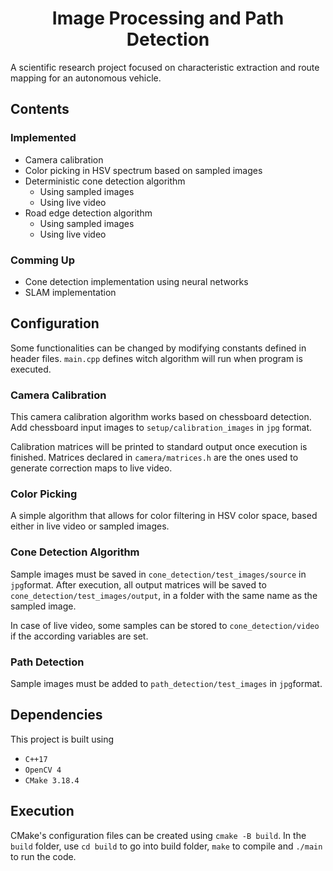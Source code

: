 <h1 align="center">Image Processing and Path Detection</h1>

A scientific research project focused on characteristic extraction and route mapping for
an autonomous vehicle.

## Contents

### Implemented
- Camera calibration
- Color picking in HSV spectrum based on sampled images
- Deterministic cone detection algorithm
  - Using sampled images
  - Using live video
- Road edge detection algorithm
  - Using sampled images
  - Using live video

### Comming Up
- Cone detection implementation using neural networks
- SLAM implementation


## Configuration

Some functionalities can be changed by modifying constants defined in header files. `main.cpp` 
defines witch algorithm will run when program is executed.

### Camera Calibration

This camera calibration algorithm works based on chessboard detection. Add chessboard input
images to `setup/calibration_images` in `jpg` format.

Calibration matrices will be printed to standard output once execution is finished. Matrices
declared in `camera/matrices.h` are the ones used to generate correction maps to live video.

### Color Picking

A simple algorithm that allows for color filtering in HSV color space, based either in live
video or sampled images.

### Cone Detection Algorithm

Sample images must be saved in `cone_detection/test_images/source` in `jpg`format. After execution,
all output matrices will be saved to `cone_detection/test_images/output`, in a folder
with the same name as the sampled image.

In case of live video, some samples can be stored to `cone_detection/video` if the according
variables are set.

### Path Detection

Sample images must be added to `path_detection/test_images` in `jpg`format.

## Dependencies

This project is built using
- `C++17`
- `OpenCV 4`
- `CMake 3.18.4`

## Execution

CMake's configuration files can be created using `cmake -B build`. In the `build` folder,
use `cd build` to go into build folder, `make` to compile and `./main` to run the code.

